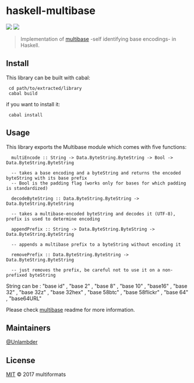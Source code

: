 # haskell-multibase

[![](https://img.shields.io/badge/project-multiformats-blue.svg?style=flat-square)](https://github.com/multiformats/multiformats)
[![](https://img.shields.io/badge/readme%20style-standard-brightgreen.svg?style=flat-square)](https://github.com/RichardLitt/standard-readme)


> Implementation of [multibase](https://github.com/multiformats/multibase) -self identifying base encodings- in Haskell.

## Install

This library can be built with cabal:

     cd path/to/extracted/library
     cabal build
if you want to install it:
     
     cabal install
     
## Usage

This library exports the Multibase module which comes with five functions:

      multiEncode :: String -> Data.ByteString.ByteString -> Bool ->  Data.ByteString.ByteString 
     
      -- takes a base encoding and a byteString and returns the encoded byteString with its base prefix
      -- Bool is the padding flag (works only for bases for which padding is standardized)
      
      decodeByteString :: Data.ByteString.ByteString -> Data.ByteString.ByteString 
     
      -- takes a multibase-encoded byteString and decodes it (UTF-8), prefix is used to determine encoding
     
      appendPrefix :: String -> Data.ByteString.ByteString -> Data.ByteString.ByteString 
     
      -- appends a multibase prefix to a byteString without encoding it
     
      removePrefix :: Data.ByteString.ByteString -> Data.ByteString.ByteString 
     
      -- just removes the prefix, be careful not to use it on a non-prefixed byteString
     
String can be : "base id" , "base 2" , "base 8" , "base 10" , "base16" , "base 32" , "base 32z" , "base 32hex" , "base 58btc" ,
                "base 58flickr" , "base 64" , "base64URL"
               

Please check [multibase](https://github.com/multiformats/multibase/) readme for more information.

## Maintainers

[@Unlambder](https://github.com/Unlambder)

## License 

[MIT](LICENSE) © 2017 multiformats
